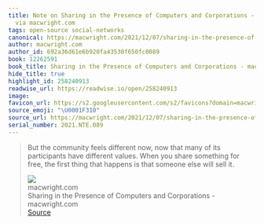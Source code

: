 ```yaml
---
title: Note on Sharing in the Presence of Computers and Corporations - macwright.com
  via macwright.com
tags: open-source social-networks
canonical: https://macwright.com/2021/12/07/sharing-in-the-presence-of-computers-and-corporations.html
author: macwright.com
author_id: 692a36d61e6b920fa43530f650fc0089
book: 12262591
book_title: Sharing in the Presence of Computers and Corporations - macwright.com
hide_title: true
highlight_id: 258240913
readwise_url: https://readwise.io/open/258240913
image:
favicon_url: https://s2.googleusercontent.com/s2/favicons?domain=macwright.com
source_emoji: "\U0001F310"
source_url: https://macwright.com/2021/12/07/sharing-in-the-presence-of-computers-and-corporations.html#:~:text=But%20the%20community,will%20sell%20it.
serial_number: 2021.NTE.089
---
```

> But the community feels different now, now that many of its participants have different values. When you share something for free, the first thing that happens is that someone else will sell it.
> <div class="quoteback-footer"><div class="quoteback-avatar"><img class="mini-favicon" src="https://s2.googleusercontent.com/s2/favicons?domain=macwright.com"></div><div class="quoteback-metadata"><div class="metadata-inner"><span style="display:none">FROM:</span><div aria-label="macwright.com" class="quoteback-author"> macwright.com</div><div aria-label="Sharing in the Presence of Computers and Corporations - macwright.com" class="quoteback-title"> Sharing in the Presence of Computers and Corporations - macwright.com</div></div></div><div class="quoteback-backlink"><a target="_blank" aria-label="go to the full text of this quotation" rel="noopener" href="https://macwright.com/2021/12/07/sharing-in-the-presence-of-computers-and-corporations.html#:~:text=But%20the%20community,will%20sell%20it." class="quoteback-arrow"> Source</a></div></div>